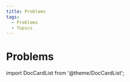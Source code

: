 ```yaml
---
title: Problems
tags:
  - Problems
  - Topics
---
```


# Problems

import DocCardList from '@theme/DocCardList';

<DocCardList />